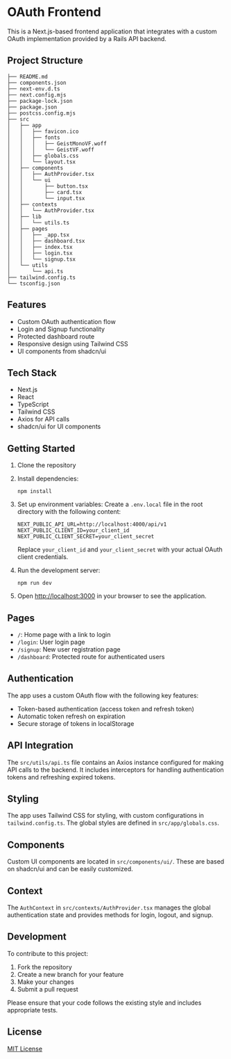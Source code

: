 # OAuth Frontend

This is a Next.js-based frontend application that integrates with a custom OAuth implementation provided by a Rails API backend.

## Project Structure
```
├── README.md
├── components.json
├── next-env.d.ts
├── next.config.mjs
├── package-lock.json
├── package.json
├── postcss.config.mjs
├── src
│   ├── app
│   │   ├── favicon.ico
│   │   ├── fonts
│   │   │   ├── GeistMonoVF.woff
│   │   │   └── GeistVF.woff
│   │   ├── globals.css
│   │   └── layout.tsx
│   ├── components
│   │   ├── AuthProvider.tsx
│   │   └── ui
│   │       ├── button.tsx
│   │       ├── card.tsx
│   │       └── input.tsx
│   ├── contexts
│   │   └── AuthProvider.tsx
│   ├── lib
│   │   └── utils.ts
│   ├── pages
│   │   ├── _app.tsx
│   │   ├── dashboard.tsx
│   │   ├── index.tsx
│   │   ├── login.tsx
│   │   └── signup.tsx
│   └── utils
│       └── api.ts
├── tailwind.config.ts
└── tsconfig.json
```


## Features

- Custom OAuth authentication flow
- Login and Signup functionality
- Protected dashboard route
- Responsive design using Tailwind CSS
- UI components from shadcn/ui

## Tech Stack

- Next.js
- React
- TypeScript
- Tailwind CSS
- Axios for API calls
- shadcn/ui for UI components

## Getting Started

1. Clone the repository
2. Install dependencies:
   ```
   npm install
   ```
3. Set up environment variables:
   Create a `.env.local` file in the root directory with the following content:
   ```
   NEXT_PUBLIC_API_URL=http://localhost:4000/api/v1
   NEXT_PUBLIC_CLIENT_ID=your_client_id
   NEXT_PUBLIC_CLIENT_SECRET=your_client_secret
   ```
   Replace `your_client_id` and `your_client_secret` with your actual OAuth client credentials.

4. Run the development server:
   ```
   npm run dev
   ```

5. Open [http://localhost:3000](http://localhost:3000) in your browser to see the application.

## Pages

- `/`: Home page with a link to login
- `/login`: User login page
- `/signup`: New user registration page
- `/dashboard`: Protected route for authenticated users

## Authentication

The app uses a custom OAuth flow with the following key features:
- Token-based authentication (access token and refresh token)
- Automatic token refresh on expiration
- Secure storage of tokens in localStorage

## API Integration

The `src/utils/api.ts` file contains an Axios instance configured for making API calls to the backend. It includes interceptors for handling authentication tokens and refreshing expired tokens.

## Styling

The app uses Tailwind CSS for styling, with custom configurations in `tailwind.config.ts`. The global styles are defined in `src/app/globals.css`.

## Components

Custom UI components are located in `src/components/ui/`. These are based on shadcn/ui and can be easily customized.

## Context

The `AuthContext` in `src/contexts/AuthProvider.tsx` manages the global authentication state and provides methods for login, logout, and signup.

## Development

To contribute to this project:

1. Fork the repository
2. Create a new branch for your feature
3. Make your changes
4. Submit a pull request

Please ensure that your code follows the existing style and includes appropriate tests.

## License

[MIT License](LICENSE)
